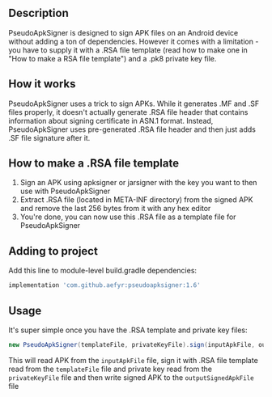 ## Description
PseudoApkSigner is designed to sign APK files on an Android device without adding a ton of dependencies. However it comes with a limitation - you have to supply it with a .RSA file template (read how to make one in "How to make a RSA file template") and a .pk8 private key file.

## How it works
PseudoApkSigner uses a trick to sign APKs. While it generates .MF and .SF files properly, it doesn't actually generate .RSA file header that contains information about signing certificate in ASN.1 format. Instead, PseudoApkSigner uses pre-generated .RSA file header and then just adds .SF file signature after it.

## How to make a .RSA file template
1. Sign an APK using apksigner or jarsigner with the key you want to then use with PseudoApkSigner
2. Extract .RSA file (located in META-INF directory) from the signed APK and remove the last 256 bytes from it with any hex editor
3. You're done, you can now use this .RSA file as a template file for PseudoApkSigner

## Adding to project
Add this line to module-level build.gradle dependencies:
```gradle
implementation 'com.github.aefyr:pseudoapksigner:1.6'
```

## Usage
It's super simple once you have the .RSA template and private key files:

```java
new PseudoApkSigner(templateFile, privateKeyFile).sign(inputApkFile, outputSignedApkFile);
```

This will read APK from the `inputApkFile` file, sign it with .RSA file template read from the `templateFile` file and private key read from the `privateKeyFile` file and then write signed APK to the `outputSignedApkFile` file
